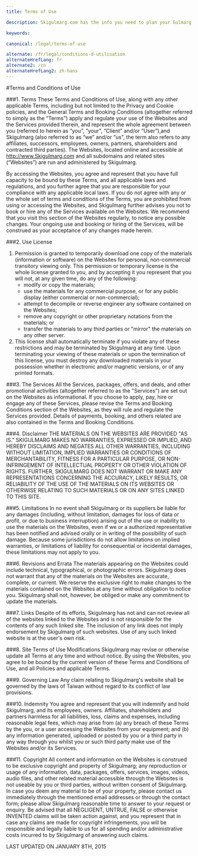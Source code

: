 ```yaml
---
title: Terms of Use

description: Skigulmarg.com has the info you need to plan your Gulmarg ski day--Trail Maps, Mountain Stats, Operating Hours, Lift Tickets and where to find the best terrain.

keywords:

canonical: /legal/terms-of-use

alternate: /fr/legal/conditions-d-utilisation
alternateHrefLang: fr
alternate2: /cn
alternateHrefLang2: zh-hans
---
```


#Terms and Conditions of Use

###1. Terms
These Terms and Conditions of Use, along with any other applicable Terms, including but not limited to the Privacy and Cookie policies, and the General Terms and Booking Conditions (altogether referred to simply as the “Terms”) apply and regulate your use of the Websites and the Services provided therein, and represent the whole agreement between you (referred to herein as “you”, “your”, “Client” and/or “User”),and Skigulmarg (also referred to as “we” and/or “us”, the term also refers to any affiliates, successors, employees, owners, partners, shareholders and contracted third parties). The Websites, located online and accessible at http://www.Skigulmarg.com and all subdomains and related sites (“Websites”) are run and administered by Skigulmarg.

By accessing the Websites, you agree and represent that you have full capacity to be bound by these Terms, and all applicable laws and regulations, and you further agree that you are responsible for your compliance with any applicable local laws. If you do not agree with any or the whole set of terms and conditions of the Terms, you are prohibited from using or accessing the Websites, and Skigulmarg further advises you not to book or hire any of the Services available on the Websites. We recommend that you visit this section of the Websites regularly, to notice any possible changes. Your ongoing use and booking or hiring of the Services, will be construed as your acceptance of any changes made herein.

###2. Use License
1. Permission is granted to temporarily download one copy of the materials (information or software) on the Websites for personal, non-commercial transitory viewing only.
This permission or temporary license is the whole license granted to you, and by accepting it you represent that you will not, at any given time, do any of the following:
    + modify or copy the materials;
    + use the materials for any commercial purpose, or for any public display (either commercial or non-commercial);
    + attempt to decompile or reverse engineer any software contained on the Websites;
    + remove any copyright or other proprietary notations from the materials; or
    + transfer the materials to any third parties or "mirror" the materials on any other server.
2. This license shall automatically terminate if you violate any of these restrictions and may be terminated by Skigulmarg at any time. Upon terminating your viewing of these materials or upon the termination of this license, you must destroy any downloaded materials in your possession whether in electronic and/or magnetic versions, or of any printed formats.

###3. The Services
All the Services, packages, offers, and deals, and other promotional activities (altogether referred to as the "Services") are set out on the Websites as informational. If you choose to apply, pay, hire or engage any of these Services, please revise the Terms and Booking Conditions section of the Websites, as they will rule and regulate the Services provided. Details of payments, booking, and others related are also contained in the Terms and Booking Conditions.

###4. Disclaimer
THE MATERIALS ON THE WEBSITES ARE PROVIDED "AS IS." SKIGULMARG MAKES NO WARRANTIES, EXPRESSED OR IMPLIED, AND HEREBY DISCLAIMS AND NEGATES ALL OTHER WARRANTIES, INCLUDING WITHOUT LIMITATION, IMPLIED WARRANTIES OR CONDITIONS OF MERCHANTABILITY, FITNESS FOR A PARTICULAR PURPOSE, OR NON-INFRINGEMENT OF INTELLECTUAL PROPERTY OR OTHER VIOLATION OF RIGHTS. FURTHER, SKIGULMARG DOES NOT WARRANT OR MAKE ANY REPRESENTATIONS CONCERNING THE ACCURACY, LIKELY RESULTS, OR RELIABILITY OF THE USE OF THE MATERIALS ON ITS WEBSITES OR OTHERWISE RELATING TO SUCH MATERIALS OR ON ANY SITES LINKED TO THIS SITE.

###5. Limitations
In no event shall Skigulmarg or its suppliers be liable for any damages (including, without limitation, damages for loss of data or profit, or due to business interruption) arising out of the use or inability to use the materials on the Websites, even if we or a authorized representative has been notified and advised orally or in writing of the possibility of such damage. Because some jurisdictions do not allow limitations on implied warranties, or limitations of liability for consequential or incidental damages, these limitations may not apply to you.

###6. Revisions and Errata
The materials appearing on the Websites could include technical, typographical, or photographic errors. Skigulmarg does not warrant that any of the materials on the Websites are accurate, complete, or current. We reserve the exclusive right to make changes to the materials contained on the Websites at any time without obligation to notice you. Skigulmarg shall not, however, be obliged or make any commitment to update the materials.

###7. Links
Despite of its efforts, Skigulmarg has not and can not review all of the websites linked to the Websites and is not responsible for the contents of any such linked site. The inclusion of any link does not imply endorsement by Skigulmarg of such websites. Use of any such linked website is at the user's own risk.

###8. Site Terms of Use Modifications
Skigulmarg may revise or otherwise update all Terms at any time and without notice. By using the Websites, you agree to be bound by the current version of these Terms and Conditions of Use, and all Policies and applicable Terms.

###9. Governing Law
Any claim relating to Skigulmarg's website shall be governed by the laws of Taiwan without regard to its conflict of law provisions.

###10. Indemnity
You agree and represent that you will indemnify and hold Skigulmarg, and its employees, owners. Affiliates, shareholders and partners harmless for all liabilities, loss, claims and expenses, including reasonable legal fees, which may arise from (a) any breach of these Terms by the you, or a user accessing the Websites from your equipment; and (b) any information generated, uploaded or posted by you or a third party in any way through you whilst you or such third party make use of the Websites and/or its Services.

###11. Copyright
All content and information on the Websites is construed to be exclusive copyright and property of Skigulmarg; any reproduction or usage of any information, data, packages, offers, services, images, videos, audio files, and other related material accessible through the Websites is not useable by you or third parties, without written consent of Skigulmarg. In case you deem any material to be of your property, please contact us immediately through the mentioned email addresses or through the contact form; please allow Skigulmarg reasonable time to answer to your request or enquiry. Be advised that all NEGLIGENT, UNTRUE, FALSE or otherwise INVENTED claims will be taken action against, and you represent that in case any claims are made for copyright infringements, you will be responsible and legally liable to us for all spending and/or administrative costs incurred to by Skigulmarg of answering such claims.

LAST UPDATED ON JANUARY 8TH, 2015
